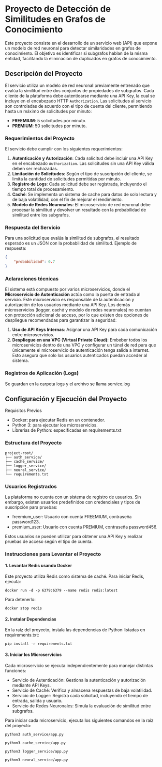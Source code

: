 # Proyecto de Detección de Similitudes en Grafos de Conocimiento

Este proyecto consiste en el desarrollo de un servicio web (API) que expone un modelo de red neuronal para detectar similaridades en grafos de conocimiento. El objetivo es identificar si subgrafos hablan de la misma entidad, facilitando la eliminación de duplicados en grafos de conocimiento.

## Descripción del Proyecto

El servicio utiliza un modelo de red neuronal previamente entrenado que evalúa la similitud entre dos conjuntos de propiedades de subgrafos. Cada cliente de la plataforma debe autenticarse mediante una API Key, la cual se incluye en el encabezado HTTP `Authorization`. Las solicitudes al servicio son controladas de acuerdo con el tipo de cuenta del cliente, permitiendo hasta un máximo de solicitudes por minuto:

- **FREEMIUM**: 5 solicitudes por minuto.
- **PREMIUM**: 50 solicitudes por minuto.


### Requerimientos del Proyecto

El servicio debe cumplir con los siguientes requerimientos:

1. **Autenticación y Autorización**: Cada solicitud debe incluir una API Key en el encabezado `Authorization`. Las solicitudes sin una API Key válida deben ser rechazadas.
2. **Limitación de Solicitudes**: Según el tipo de suscripción del cliente, se limita la cantidad de solicitudes permitidas por minuto.
3. **Registro de Logs**: Cada solicitud debe ser registrada, incluyendo el tiempo total de procesamiento.
4. **Caché**: Se implementa un sistema de cache para datos de solo lectura y de baja volatilidad, con el fin de mejorar el rendimiento.
5. **Modelo de Redes Neuronales**: El microservicio de red neuronal debe procesar la similitud y devolver un resultado con la probabilidad de similitud entre los subgrafos.

### Respuesta del Servicio

Para una solicitud que evalúa la similitud de subgrafos, el resultado esperado es un JSON con la probabilidad de similitud. Ejemplo de respuesta:

```json
{
    "probabilidad": 0.7
}
```
### Aclaraciones técnicas

El sistema está compuesto por varios microservicios, donde el **Microservicio de Autenticación** actúa como la puerta de entrada al servicio. Este microservicio es responsable de la autenticación y autorización de los usuarios mediante una API Key. Los demás microservicios (logger, caché y modelo de redes neuronales) no cuentan con protección adicional de acceso, por lo que existen dos opciones de despliegue recomendadas para garantizar la seguridad:

1. **Uso de API Keys Internas**: Asignar una API Key para cada comunicación entre microservicios.
2. **Despliegue en una VPC (Virtual Private Cloud)**: Embeber todos los microservicios dentro de una VPC y configurar un túnel de red para que únicamente 
el microservicio de autenticación tenga salida a internet. Esto asegura que solo los usuarios autenticados puedan acceder al sistema.

### Registros de Aplicación (Logs)

Se guardan en la carpeta logs y el archivo se llama service.log


## Configuración y Ejecución del Proyecto

Requisitos Previos

- Docker: para ejecutar Redis en un contenedor.
- Python 3: para ejecutar los microservicios.
- Librerías de Python: especificadas en requirements.txt

### Estructura del Proyecto

```
project-root/
├── auth_service/
├── cache_service/
├── logger_service/
├── neural_service/
└── requirements.txt
```

### Usuarios Registrados

La plataforma no cuenta con un sistema de registro de usuarios. Sin embargo, existen usuarios predefinidos con credenciales y tipos de suscripción para pruebas:

- freemium_user: Usuario con cuenta FREEMIUM, contraseña password123.
- premium_user: Usuario con cuenta PREMIUM, contraseña password456.

Estos usuarios se pueden utilizar para obtener una API Key y realizar pruebas de acceso según el tipo de cuenta.

### Instrucciones para Levantar el Proyecto

#### 1. Levantar Redis usando Docker

Este proyecto utiliza Redis como sistema de caché. Para iniciar Redis, ejecuta:

```
docker run -d -p 6379:6379 --name redis redis:latest
```

Para detenerlo:

```
docker stop redis
```

#### 2. Instalar Dependencias

En la raíz del proyecto, instala las dependencias de Python listadas en requirements.txt:

```
pip install -r requirements.txt
```

#### 3. Iniciar los Microservicios

Cada microservicio se ejecuta independientemente para manejar distintas funciones:

- Servicio de Autenticación: Gestiona la autenticación y autorización mediante API Keys.
- Servicio de Caché: Verifica y almacena respuestas de baja volatilidad.
- Servicio de Logger: Registra cada solicitud, incluyendo el tiempo de entrada, salida y usuario.
- Servicio de Redes Neuronales: Simula la evaluación de similitud entre subgrafos.

Para iniciar cada microservicio, ejecuta los siguientes comandos en la raíz del proyecto:

```
python3 auth_service/app.py

python3 cache_service/app.py

python3 logger_service/app.py

python3 neural_service/app.py
```
